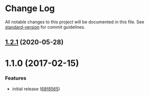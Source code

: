 # Change Log

All notable changes to this project will be documented in this file. See [standard-version](https://github.com/conventional-changelog/standard-version) for commit guidelines.

<a name="1.2.1"></a>
## [1.2.1](https://github.com/prepair/basic-loader/compare/v1.2.0...v1.2.1) (2020-05-28)



<a name="1.1.0"></a>
# 1.1.0 (2017-02-15)


### Features

* initial release ([68f8565](https://github.com/prepair/basic-loader/commit/68f8565))
